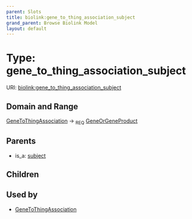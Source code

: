```yaml
---
parent: Slots
title: biolink:gene_to_thing_association_subject
grand_parent: Browse Biolink Model
layout: default
---
```


# Type: gene_to_thing_association_subject




URI: [biolink:gene_to_thing_association_subject](https://w3id.org/biolink/vocab/gene_to_thing_association_subject)

## Domain and Range

[GeneToThingAssociation](GeneToThingAssociation.md) ->  <sub>REQ</sub> [GeneOrGeneProduct](GeneOrGeneProduct.md)

## Parents

 *  is_a: [subject](subject.md)

## Children


## Used by

 * [GeneToThingAssociation](GeneToThingAssociation.md)
